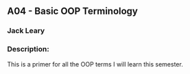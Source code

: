 ## A04 - Basic OOP Terminology
### Jack Leary
### Description:

This is a primer for all the OOP terms I will learn this semester.
